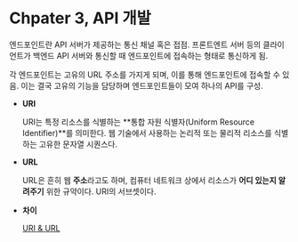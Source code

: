 # Chpater 3, API 개발

엔드포인트란 API 서버가 제공하는 통신 채널 혹은 접점. 프론트엔트 서버 등의 클라이언트가 백엔드 API 서버와 통신할 때 엔드포인트에 접속하는 형태로 통신하게 됨.

각 엔드포인트는 고유의 URL 주소를 가지게 되며, 이를 통해 엔드포인트에 접속할 수 있음. 이는 결국 고유의 기능을 담당하며 엔드포인트들이 모여 하나의 API를 구성.

- **URI**
    
    URI는 특정 리소스를 식별하는 **통합 자원 식별자(Uniform Resource Identifier)**를 의미한다. 웹 기술에서 사용하는 논리적 또는 물리적 리소스를 식별하는 고유한 문자열 시퀀스다.
    
- **URL**
    
    URL은 흔히 웹 **주소**라고도 하며, 컴퓨터 네트워크 상에서 리소스가 **어디 있는지 알려주기** 위한 규약이다. URI의 서브셋이다.
    
- **차이**
    
    [URI & URL](https://velog.io/@jch9537/URI-URL)
